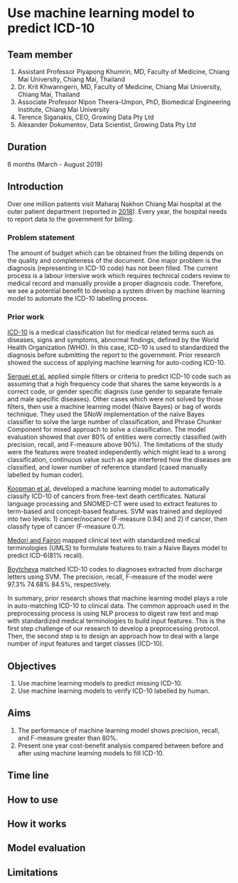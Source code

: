 # Use machine learning model to predict ICD-10

## Team member
1. Assistant Professor Piyapong Khumrin, MD, Faculty of Medicine, Chiang Mai University, Chiang Mai, Thailand
2. Dr. Krit Khwanngern, MD, Faculty of Medicine, Chiang Mai University, Chiang Mai, Thailand
3. Associate Professor Nipon Theera-Umpon, PhD, Biomedical Engineering Institute, Chiang Mai University
4. Terence Siganakis, CEO, Growing Data Pty Ltd
5. Alexander Dokumentov, Data Scientist, Growing Data Pty Ltd

## Duration
6 months (March - August 2019)

## Introduction
Over one million patients visit Maharaj Nakhon Chiang Mai hospital at the outer patient department (reported in [2018](http://www.med.cmu.ac.th/hospital/medrec/2011/index.php?option=com_content&view=category&id=130&Itemid=589)). Every year, the hospital needs to report data to the government for billing. 
### Problem statement
The amount of budget which can be obtained from the billing depends on the quality and completeness of the document. One major problem is the diagnosis (representing in ICD-10 code) has not been filled. The current process is a labour intersive work which requires technical coders review to medical record and manually provide a proper diagnosis code. Therefore, we see a potential benefit to develop a system driven by machine learning model to automate the ICD-10 labelling process.
### Prior work
[ICD-10](https://en.wikipedia.org/wiki/ICD-10) is a medical classification list for medical related terms such as diseases, signs and symptoms, abnormal findings, defined by the World Health Organization (WHO). In this case, ICD-10 is used to standardized the diagnosis before submitting the report to the government. Prior research showed the success of applying machine learning for auto-coding ICD-10. 

[Serguei et al.](https://watermark.silverchair.com/13-5-516.pdf?token=AQECAHi208BE49Ooan9kkhW_Ercy7Dm3ZL_9Cf3qfKAc485ysgAAAmkwggJlBgkqhkiG9w0BBwagggJWMIICUgIBADCCAksGCSqGSIb3DQEHATAeBglghkgBZQMEAS4wEQQM_rB6l2CXCEn65rFzAgEQgIICHNR0jGPFkz5CcmYleFTpxEzR1savr-C4O6Z00kG0BdtRIJS3RYpvI82St6UFm3i1S9e3JiFyMnm9LvsD3t0KiqIrBnruV91HJiba-iLVcANAs2U2P9bSpD4MiJizcuRH4pW7v6E2b5uEIwQ5j0QGrjrvSsRCeuQA3kFSPFCOMxq7HBBLMDLsFlXSBERfHxtnkMhRBtrxRQZ3a_tAgJ70oRFF5LiTJpbANSmhGShufU3H6HlhPJSxetkkznEaZ_1r4e26TmnFYHvNjAUwLDSrV3eopiKjxnR_s-mDe6PWRoeXWmBz2JmB29l0IE9fkG86wlgx-7J0FGuJjOMbRBDTvo2TzU2cPqwcUNlBCcNgN2P2o2PY8rjw_Gr4J-DmuLNjkxayrSYZVi3p75YGaQr_XLwPw-HkTqZtdjwCk9fA2GzcNubW4l4k2o4469PImjxmDnm6gXi_STkQ0im_dc6eXZP8Z_fHiEI4gxWA4I4Br_h021L29TgRiva-thtvaPROop3G3lw1HtMy5mArx_16IfTHcFGXF28N3AH2qFert6cfPnbOZn-FGqKUQVJCce6Cfz8FLjpWq2qYZ2CeWMUC3IjooCHp7VtjGxAW4il61LD2stSJSrv4OMBeWyciPNTJczrZOUVyjX8MIVupQvFVPwOBWW3Q7a8N4mZhI3XuYlZanI0gvfp3KXbtg6NMJxBrAD3yztwGkslU1zLiTw) applied simple filters or criteria to predict ICD-10 code such as assuming that a high frequency code that shares the same keywords is a correct code, or gender specific diagnsis (use gender to separate female and male specific diseases). Other cases which were not solved by those filters, then use a machine learning model (Naive Bayes) or bag of words technique. They used the SNoW implementation of the naïve Bayes classifier to solve the large number of classification, and Phrase Chunker Component for mixed approach to solve a classification. The model evaluation showed that over 80% of entities were correctly classified (with precision, recall, and F-measure above 90%). The limitations of the study were the features were treated independently which might lead to a wrong classification, continuous value such as age interfered how the diseases are classified, and lower number of reference standard (cased manually labelled by human coder).

[Koopman et al.](https://www.sciencedirect.com/science/article/pii/S1386505615300289) developed a machine learning model to automatically classify ICD-10 of cancers from free-text death certificates. Natural language processing and SNOMED-CT were used to extract features to term-based and concept-based features. SVM was trained and deployed into two levels: 1) cancer/nocancer (F-measure 0.94) and 2) if cancer, then classify type of cancer (F-measure 0.7). 

[Medori and Fairon](https://aclanthology.info/pdf/W/W10/W10-1113.pdf) mapped clinical text with standardized medical terminologies (UMLS) to formulate features to train a Naive Bayes model to predict ICD-6(81% recall). 

[Boytcheva](http://www.aclweb.org/anthology/W11-4203) matched ICD-10 codes to diagnoses extracted from discharge letters using SVM. The precision, recall, F-measure of the model were 97.3% 74.68% 84.5%, respectively. 

In summary, prior research shows that machine learning model plays a role in auto-matching ICD-10 to clinical data. The common approach used in the preprocessing process is using NLP process to digest raw text and map with standardized medical terminologies to build input features. This is the first step challenge of our research to develop a preprocessing protocol. Then, the second step is to design an approach how to deal with a large number of input features and target classes (ICD-10).

## Objectives
1. Use machine learning models to predict missing ICD-10.
2. Use machine learning models to verify ICD-10 labelled by human.

## Aims
1. The performance of machine learning model shows precision, recall, and F-measure greater than 80%.
2. Present one year cost-benefit analysis compared between before and after using machine learning models to fill ICD-10.

## Time line
## How to use
## How it works
## Model evaluation
## Limitations
